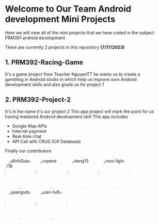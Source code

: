 # Welcome to Our Team Android development Mini Projects

Here we will view all of the mini projects that we have coded in the subject PRM391 android development

There are currently 2 projects in this repository **(7/17/2023)**

## 1. PRM392-Racing-Game 
  It's a game project from Teacher NguyenTT he wants us to create a gambling in Android studio in which help us improve ours
  Android development skills and also grade us for project 1
## 2. PRM392-Project-2
  It's in the name it's our project 2 
  This app project will mark the point for us having mastered Android development skill
  This app includes
  - Google Map APIs
  - Internet payment
  - Real-time chat
  - API Call with CRUD (C# Database)

Finally our contributors </br>

<img width="100" height="100" style="border-radius:200px" src="https://avatars.githubusercontent.com/u/107088923?s=64&v=4" alt="MinhQuan0716"/>
<img width="100" height="100" style="border-radius:200px"  src="https://avatars.githubusercontent.com/u/97070754?s=96&v=4" alt="hvpexe"/>
<img width="100" height="100" style="border-radius:200px"  src="https://avatars.githubusercontent.com/u/99975060?s=96&v=4" alt="Nang13"/>
<img width="100" height="100" style="border-radius:200px"  src="https://avatars.githubusercontent.com/u/98044466?v=4" alt="moo-light"/>
<img width="100" height="100" style="border-radius:200px"  src="https://avatars.githubusercontent.com/u/97486638?s=64&v=4" alt="quangvdm"/>
<img width="100" height="100" style="border-radius:200px"  src="https://avatars.githubusercontent.com/u/105278011?s=64&v=4" alt="tuan-tu9173"/>
  
  
  
